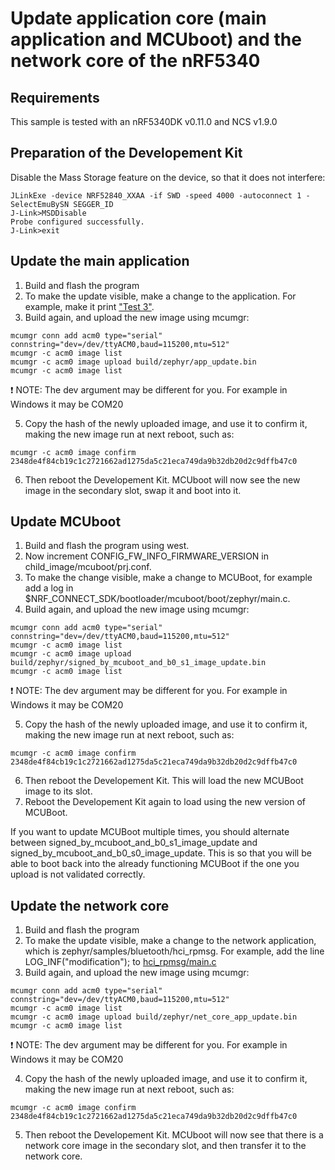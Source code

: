 # Update application core (main application and MCUboot) and the network core of the nRF5340

## Requirements
This sample is tested with an nRF5340DK v0.11.0 and NCS v1.9.0

## Preparation of the Developement Kit

Disable the Mass Storage feature on the device, so that it does not interfere:
```
JLinkExe -device NRF52840_XXAA -if SWD -speed 4000 -autoconnect 1 -SelectEmuBySN SEGGER_ID
J-Link>MSDDisable
Probe configured successfully.
J-Link>exit
```

## Update the main application
1. Build and flash the program
2. To make the update visible, make a change to the application. For example, make it print ["Test 3"](https://github.com/simon-iversen/ncs_samples/blob/master/update_mcuboot_app_and_netcore/src/main.c#L14).
3. Build again, and upload the new image using mcumgr:
```
mcumgr conn add acm0 type="serial" connstring="dev=/dev/ttyACM0,baud=115200,mtu=512"
mcumgr -c acm0 image list
mcumgr -c acm0 image upload build/zephyr/app_update.bin
mcumgr -c acm0 image list
```
:exclamation: NOTE: The dev argument may be different for you. For example in Windows it may be COM20 

5. Copy the hash of the newly uploaded image, and use it to confirm it, making the new image run at next reboot, such as:
```
mcumgr -c acm0 image confirm 2348de4f84cb19c1c2721662ad1275da5c21eca749da9b32db20d2c9dffb47c0
```

6. Then reboot the Developement Kit. MCUboot will now see the new image in the secondary slot, swap it and boot into it.

## Update MCUboot

1. Build and flash the program using west.
2. Now increment CONFIG_FW_INFO_FIRMWARE_VERSION in child_image/mcuboot/prj.conf.
3. To make the change visible, make a change to MCUBoot, for example add a log in $NRF_CONNECT_SDK/bootloader/mcuboot/boot/zephyr/main.c. 
4. Build again, and upload the new image using mcumgr:
```
mcumgr conn add acm0 type="serial" connstring="dev=/dev/ttyACM0,baud=115200,mtu=512"
mcumgr -c acm0 image list
mcumgr -c acm0 image upload build/zephyr/signed_by_mcuboot_and_b0_s1_image_update.bin
mcumgr -c acm0 image list
```
:exclamation: NOTE: The dev argument may be different for you. For example in Windows it may be COM20 

5. Copy the hash of the newly uploaded image, and use it to confirm it, making the new image run at next reboot, such as:
```
mcumgr -c acm0 image confirm 2348de4f84cb19c1c2721662ad1275da5c21eca749da9b32db20d2c9dffb47c0
```

6. Then reboot the Developement Kit. This will load the new MCUBoot image to its slot. 
7. Reboot the Developement Kit again to load using the new version of MCUBoot.

If you want to update MCUBoot multiple times, you should alternate between signed_by_mcuboot_and_b0_s1_image_update and signed_by_mcuboot_and_b0_s0_image_update.
This is so that you will be able to boot back into the already functioning MCUBoot if the one you upload is not validated correctly.


## Update the network core

1. Build and flash the program
2. To make the update visible, make a change to the network application, which is zephyr/samples/bluetooth/hci_rpmsg. For example, add the line LOG_INF("modification"); to [hci_rpmsg/main.c](https://github.com/nrfconnect/sdk-zephyr/blob/v2.7.99-ncs1/samples/bluetooth/hci_rpmsg/src/main.c#L252)
3. Build again, and upload the new image using mcumgr:
```
mcumgr conn add acm0 type="serial" connstring="dev=/dev/ttyACM0,baud=115200,mtu=512"
mcumgr -c acm0 image list
mcumgr -c acm0 image upload build/zephyr/net_core_app_update.bin
mcumgr -c acm0 image list
```
:exclamation: NOTE: The dev argument may be different for you. For example in Windows it may be COM20 

4. Copy the hash of the newly uploaded image, and use it to confirm it, making the new image run at next reboot, such as:
```
mcumgr -c acm0 image confirm 2348de4f84cb19c1c2721662ad1275da5c21eca749da9b32db20d2c9dffb47c0
```

5. Then reboot the Developement Kit. MCUboot will now see that there is a network core image in the secondary slot, and then transfer it to the network core.
